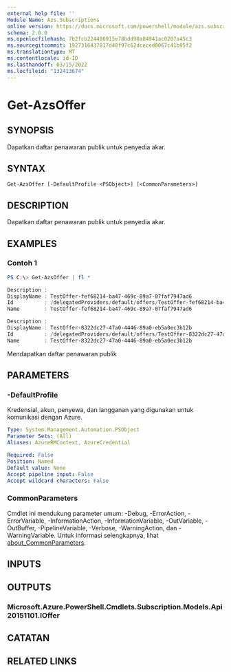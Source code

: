 ```yaml
---
external help file: ''
Module Name: Azs.Subscriptions
online version: https://docs.microsoft.com/powershell/module/azs.subscriptions/get-azsoffer
schema: 2.0.0
ms.openlocfilehash: 7b2fcb224486915e78bdd90a84941ac0207a45c3
ms.sourcegitcommit: 1927316437817d48f97c62dceced0067c41b95f2
ms.translationtype: MT
ms.contentlocale: id-ID
ms.lasthandoff: 03/15/2022
ms.locfileid: "132413674"
---
```

# Get-AzsOffer

## SYNOPSIS
Dapatkan daftar penawaran publik untuk penyedia akar.

## SYNTAX

```
Get-AzsOffer [-DefaultProfile <PSObject>] [<CommonParameters>]
```

## DESCRIPTION
Dapatkan daftar penawaran publik untuk penyedia akar.

## EXAMPLES

### Contoh 1
```powershell
PS C:\> Get-AzsOffer | fl *

Description : 
DisplayName : TestOffer-fef68214-ba47-469c-89a7-07faf7947ad6
Id          : /delegatedProviders/default/offers/TestOffer-fef68214-ba47-469c-89a7-07faf7947ad6
Name        : TestOffer-fef68214-ba47-469c-89a7-07faf7947ad6

Description : 
DisplayName : TestOffer-8322dc27-47a0-4446-89a0-eb5a0ec3b12b
Id          : /delegatedProviders/default/offers/TestOffer-8322dc27-47a0-4446-89a0-eb5a0ec3b12b
Name        : TestOffer-8322dc27-47a0-4446-89a0-eb5a0ec3b12b
```

Mendapatkan daftar penawaran publik

## PARAMETERS

### -DefaultProfile
Kredensial, akun, penyewa, dan langganan yang digunakan untuk komunikasi dengan Azure.

```yaml
Type: System.Management.Automation.PSObject
Parameter Sets: (All)
Aliases: AzureRMContext, AzureCredential

Required: False
Position: Named
Default value: None
Accept pipeline input: False
Accept wildcard characters: False

```

### CommonParameters
Cmdlet ini mendukung parameter umum: -Debug, -ErrorAction, -ErrorVariable, -InformationAction, -InformationVariable, -OutVariable, -OutBuffer, -PipelineVariable, -Verbose, -WarningAction, dan -WarningVariable. Untuk informasi selengkapnya, lihat [about_CommonParameters](http://go.microsoft.com/fwlink/?LinkID=113216).

## INPUTS

## OUTPUTS

### Microsoft.Azure.PowerShell.Cmdlets.Subscription.Models.Api20151101.IOffer



## CATATAN

## RELATED LINKS

